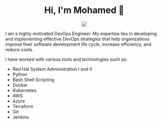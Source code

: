 <h1 align="center">Hi, I'm Mohamed 👋</h1>
<p align="center">
    <a href="https://www.linkedin.com/in/abdulrahman-el-feki/"><img src="https://img.shields.io/badge/linkedin-%230177B5?style=flat&logo=linkedin&logoColor=white"/></a>
  </p>
  
I am a highly motivated DevOps Engineer. My expertise lies in developing and implementing effective DevOps strategies that help organizations improve their software development life cycle, increase efficiency, and reduce costs.

I have worked with various tools and technologies such as:

- Red Hat System Administration I and II
- Python
- Bash Shell Scripting
- Docker
- Kubernetes
- AWS
- Azure
- Terraform
- Git
- Jenkins
